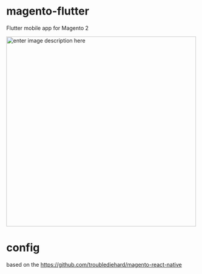# magento-flutter
Flutter mobile app for Magento 2

<img src="https://i.stack.imgur.com/CBu9d.jpg" alt="enter image description here" height="500">

# config  
based on the https://github.com/troublediehard/magento-react-native
